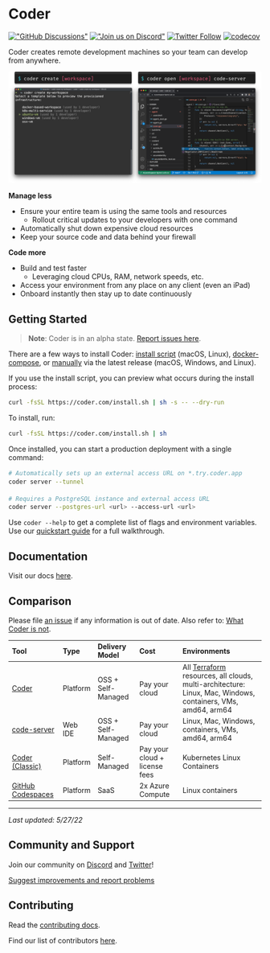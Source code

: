 # Coder

[!["GitHub
Discussions"](https://img.shields.io/badge/%20GitHub-%20Discussions-gray.svg?longCache=true&logo=github&colorB=purple)](https://github.com/coder/coder/discussions)
[!["Join us on
Discord"](https://img.shields.io/badge/join-us%20on%20Discord-gray.svg?longCache=true&logo=discord&colorB=purple)](https://discord.gg/coder)
[![Twitter
Follow](https://img.shields.io/twitter/follow/CoderHQ?label=%40CoderHQ&style=social)](https://twitter.com/coderhq)
[![codecov](https://codecov.io/gh/coder/coder/branch/main/graph/badge.svg?token=TNLW3OAP6G)](https://codecov.io/gh/coder/coder)

Coder creates remote development machines so your team can develop from anywhere.

<p align="center">
  <img src="./docs/images/hero-image.png">
</p>

**Manage less**

- Ensure your entire team is using the same tools and resources
  - Rollout critical updates to your developers with one command
- Automatically shut down expensive cloud resources
- Keep your source code and data behind your firewall

**Code more**

- Build and test faster
  - Leveraging cloud CPUs, RAM, network speeds, etc.
- Access your environment from any place on any client (even an iPad)
- Onboard instantly then stay up to date continuously

## Getting Started

> **Note**:
> Coder is in an alpha state. [Report issues here](https://github.com/coder/coder/issues/new).

There are a few ways to install Coder: [install script](https://coder.com/docs/coder-oss/latest/install#installsh) (macOS, Linux), [docker-compose](https://coder.com/docs/coder-oss/latest/install#docker-compose), or [manually](https://coder.com/docs/coder-oss/latest/install#manual) via the latest release (macOS, Windows, and Linux).

If you use the install script, you can preview what occurs during the install process:

```sh
curl -fsSL https://coder.com/install.sh | sh -s -- --dry-run
```

To install, run:

```sh
curl -fsSL https://coder.com/install.sh | sh
```

Once installed, you can start a production deployment with a single command:

```sh
# Automatically sets up an external access URL on *.try.coder.app
coder server --tunnel

# Requires a PostgreSQL instance and external access URL
coder server --postgres-url <url> --access-url <url>
```

Use `coder --help` to get a complete list of flags and environment variables. Use our [quickstart guide](https://coder.com/docs/coder-oss/latest/quickstart) for a full walkthrough.

## Documentation

Visit our docs [here](https://coder.com/docs/coder-oss).

## Comparison

Please file [an issue](https://github.com/coder/coder/issues/new) if any information is out of date. Also refer to: [What Coder is not](https://coder.com/docs/coder-oss/latest/about#what-coder-is-not).

| Tool                                                        | Type     | Delivery Model     | Cost                          | Environments                                                                                                                                               |
| :---------------------------------------------------------- | :------- | :----------------- | :---------------------------- | :--------------------------------------------------------------------------------------------------------------------------------------------------------- |
| [Coder](https://github.com/coder/coder)                     | Platform | OSS + Self-Managed | Pay your cloud                | All [Terraform](https://www.terraform.io/registry/providers) resources, all clouds, multi-architecture: Linux, Mac, Windows, containers, VMs, amd64, arm64 |
| [code-server](https://github.com/cdr/code-server)           | Web IDE  | OSS + Self-Managed | Pay your cloud                | Linux, Mac, Windows, containers, VMs, amd64, arm64                                                                                                         |
| [Coder (Classic)](https://coder.com/docs)                   | Platform | Self-Managed       | Pay your cloud + license fees | Kubernetes Linux Containers                                                                                                                                |
| [GitHub Codespaces](https://github.com/features/codespaces) | Platform | SaaS               | 2x Azure Compute              | Linux containers                                                                                                                                           |

---

_Last updated: 5/27/22_

## Community and Support

Join our community on [Discord](https://discord.gg/coder) and [Twitter](https://twitter.com/coderhq)!

[Suggest improvements and report problems](https://github.com/coder/coder/issues/new/choose)

## Contributing

Read the [contributing docs](https://coder.com/docs/coder-oss/latest/CONTRIBUTING).

Find our list of contributors [here](./docs/CONTRIBUTORS.md).
